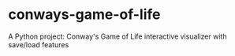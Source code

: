 # conways-game-of-life
A Python project: Conway's Game of Life interactive visualizer with save/load features

